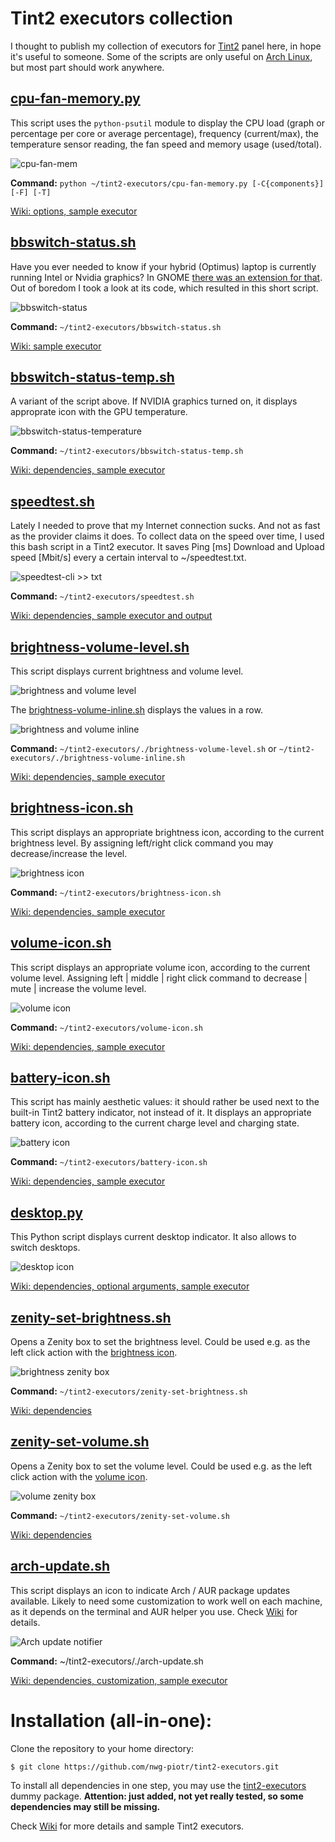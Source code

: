 # Tint2 executors collection
I thought to publish my collection of executors for [Tint2](https://gitlab.com/o9000/tint2) panel here, in hope it's useful to someone. Some of the scripts are only
useful on [Arch Linux](https://www.archlinux.org), but most part should work anywhere.

## [cpu-fan-memory.py](cpu-fan-memory.py)
This script uses the `python-psutil` module to display the CPU load (graph or percentage per core or average percentage), frequency (current/max), the temperature sensor reading, the fan speed and memory usage (used/total).

![cpu-fan-mem](http://nwg.pl/wiki-tint2-executors/cpu-fan-mem.png)

**Command:** `python ~/tint2-executors/cpu-fan-memory.py [-C{components}] [-F] [-T]`

[Wiki: options, sample executor](https://github.com/nwg-piotr/tint2-executors/wiki/CPU-load,-temperature,-fan-speed,-memory-usage)

## [bbswitch-status.sh](https://github.com/nwg-piotr/tint2-executors/blob/master/bbswitch-status.sh)

Have you ever needed to know if your hybrid (Optimus) laptop is currently running Intel or Nvidia graphics? In GNOME [there was an extension for that](https://extensions.gnome.org/extension/1100/bumblebee-status). Out of boredom I took a look at its code, which resulted in this short script.

![bbswitch-status](http://nwg.pl/wiki-tint2-executors/bumblebee-status-on-off.png)

**Command:** `~/tint2-executors/bbswitch-status.sh`

[Wiki: sample executor](https://github.com/nwg-piotr/tint2-executors/wiki/Bumblebee-status)

## [bbswitch-status-temp.sh](https://github.com/nwg-piotr/tint2-executors/blob/master/bbswitch-status-temp.sh)

A variant of the script above. If NVIDIA graphics turned on, it displays approprate icon with the GPU temperature.

![bbswitch-status-temperature](http://nwg.pl/wiki-tint2-executors/bumblebee-status-temp.png)

**Command:** `~/tint2-executors/bbswitch-status-temp.sh`

[Wiki: dependencies, sample executor](https://github.com/nwg-piotr/tint2-executors/wiki/Bumblebee-status)

## [speedtest.sh](https://github.com/nwg-piotr/tint2-executors/blob/master/speedtest.sh)

Lately I needed to prove that my Internet connection sucks. And not as fast as the provider claims it does. To collect data on the speed over time, I used this bash script in a Tint2 executor. It saves Ping [ms] Download and Upload speed [Mbit/s] every a certain interval to ~/speedtest.txt.

![speedtest-cli >> txt](http://nwg.pl/wiki-tint2-executors/speedtest-cli-txt.png)

**Command:** `~/tint2-executors/speedtest.sh`

[Wiki: dependencies, sample executor and output](https://github.com/nwg-piotr/tint2-executors/wiki/speedtest.cli-to-speedtest.txt)

## [brightness-volume-level.sh](https://github.com/nwg-piotr/tint2-executors/blob/master/brightness-volume-level.sh)

This script displays current brightness and volume level.

![brightness and volume level](http://nwg.pl/wiki-tint2-executors/brightness-volume-level.png)

The [brightness-volume-inline.sh](https://github.com/nwg-piotr/tint2-executors/blob/master/brightness-volume-inline.sh) displays the values in a row.

![brightness and volume inline](http://nwg.pl/wiki-tint2-executors/brightness-volume-inline.png)

**Command:** `~/tint2-executors/./brightness-volume-level.sh` or `~/tint2-executors/./brightness-volume-inline.sh`

[Wiki: dependencies, sample executor](https://github.com/nwg-piotr/tint2-executors/wiki/Brightness-and-volume-level)

## [brightness-icon.sh](https://github.com/nwg-piotr/tint2-executors/blob/master/brightness-icon.sh)

This script displays an appropriate brightness icon, according to the current brightness level. By assigning left/right click command you may decrease/increase the level.

![brightness icon](http://nwg.pl/wiki-tint2-executors/brightness-icon1.png)

**Command:** `~/tint2-executors/brightness-icon.sh`

[Wiki: dependencies, sample executor](https://github.com/nwg-piotr/tint2-executors/wiki/Brightness-icon)

## [volume-icon.sh](https://github.com/nwg-piotr/tint2-executors/blob/master/volume-icon.sh)

This script displays an appropriate volume icon, according to the current volume level. Assigning left | middle | right click command to decrease | mute | increase the volume level.

![volume icon](http://nwg.pl/wiki-tint2-executors/volume-icon.png)

**Command:** `~/tint2-executors/volume-icon.sh`

[Wiki: dependencies, sample executor](https://github.com/nwg-piotr/tint2-executors/wiki/Volume-icon)

## [battery-icon.sh](https://github.com/nwg-piotr/tint2-executors/blob/master/battery-icon.sh)

This script has mainly aesthetic values: it should rather be used next to the built-in Tint2 battery indicator, not instead of it. It displays an appropriate battery icon, according to the current charge level and charging state.

![battery icon](http://nwg.pl/wiki-tint2-executors/battery-icon.png)

**Command:** `~/tint2-executors/battery-icon.sh`

[Wiki: dependencies, sample executor](https://github.com/nwg-piotr/tint2-executors/wiki/Battery-icon)

## [desktop.py](https://github.com/nwg-piotr/tint2-executors/blob/master/desktop.py)

This Python script displays current desktop indicator. It also allows to switch desktops.

![desktop icon](http://nwg.pl/wiki-tint2-executors/desktop-icon.png)

[Wiki: dependencies, optional arguments, sample executor](https://github.com/nwg-piotr/tint2-executors/wiki/Desktop-indicator-and-switcher)

## [zenity-set-brightness.sh](https://github.com/nwg-piotr/tint2-executors/blob/master/zenity-set-brightness.sh)

Opens a Zenity box to set the brightness level. Could be used e.g. as the left click action with the [brightness icon](https://github.com/nwg-piotr/tint2-executors/wiki/Brightness-icon).

![brightness zenity box](http://nwg.pl/wiki-tint2-executors/zenity-set-brightness.png)

**Command:** `~/tint2-executors/zenity-set-brightness.sh`

[Wiki: dependencies](https://github.com/nwg-piotr/tint2-executors/wiki/Brightness-zenity-box)

## [zenity-set-volume.sh](https://github.com/nwg-piotr/tint2-executors/blob/master/zenity-set-volume.sh)

Opens a Zenity box to set the volume level. Could be used e.g. as the left click action with the [volume icon](https://github.com/nwg-piotr/tint2-executors/wiki/Volume-icon).

![volume zenity box](http://nwg.pl/wiki-tint2-executors/zenity-set-volume.png)

**Command:** `~/tint2-executors/zenity-set-volume.sh`

[Wiki: dependencies](https://github.com/nwg-piotr/tint2-executors/wiki/Volume-zenity-box)

## [arch-update.sh](https://github.com/nwg-piotr/tint2-executors/blob/master/arch-update.sh)

This script displays an icon to indicate Arch / AUR package updates available. Likely to need some customization to work well on each machine, as it depends on the terminal and AUR helper you use. Check [Wiki](https://github.com/nwg-piotr/tint2-executors/wiki/Arch-update-notifier) for details.

![Arch update notifier](http://nwg.pl/wiki-tint2-executors/arch-update.png)

**Command:** ~/tint2-executors/./arch-update.sh

[Wiki: dependencies, customization, sample executor](https://github.com/nwg-piotr/tint2-executors/wiki/Arch-update-notifier)

# Installation (all-in-one):

Clone the repository to your home directory:

`$ git clone https://github.com/nwg-piotr/tint2-executors.git`

To install all dependencies in one step, you may use the [tint2-executors](https://github.com/nwg-piotr/tint2-executors/raw/master/tint2-executors-0.0.1-1-x86_64.pkg.tar.xz) dummy package. **Attention: just added, not yet really tested, so some dependencies may still be missing.**

Check [Wiki](https://github.com/nwg-piotr/tint2-executors/wiki) for more details and sample Tint2 executors.
